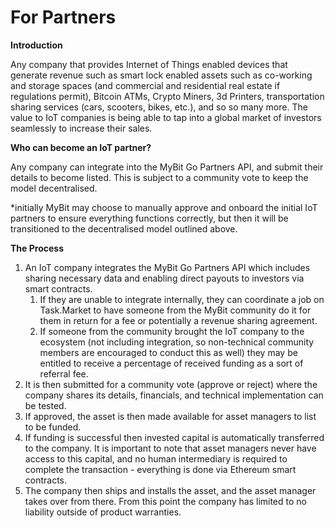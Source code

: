 # For Partners

**Introduction**

Any company that provides Internet of Things enabled devices that generate revenue such as smart lock enabled assets such as co-working and storage spaces \(and commercial and residential real estate if regulations permit\), Bitcoin ATMs, Crypto Miners, 3d Printers, transportation sharing services \(cars, scooters, bikes, etc.\), and so so many more. The value to IoT companies is being able to tap into a global market of investors seamlessly to increase their sales.

**Who can become an IoT partner?**

Any company can integrate into the MyBit Go Partners API, and submit their details to become listed. This is subject to a community vote to keep the model decentralised.

\*initially MyBit may choose to manually approve and onboard the initial IoT partners to ensure everything functions correctly, but then it will be transitioned to the decentralised model outlined above.

**The Process**

1. An IoT company integrates the MyBit Go Partners API which includes sharing necessary data and enabling direct payouts to investors via smart contracts. 
   1. If they are unable to integrate internally, they can coordinate a job on Task.Market to have someone from the MyBit community do it for them in return for a fee or potentially a revenue sharing agreement. 
   2. If someone from the community brought the IoT company to the ecosystem \(not including integration, so non-technical community members are encouraged to conduct this as well\) they may be entitled to receive a percentage of received funding as a sort of referral fee. 
2. It is then submitted for a community vote \(approve or reject\) where the company shares its details, financials, and technical implementation can be tested.
3. If approved, the asset is then made available for asset managers to list to be funded.
4. If funding is successful then invested capital is automatically transferred to the company. It is important to note that asset managers never have access to this capital, and no human intermediary is required to complete the transaction - everything is done via Ethereum smart contracts.
5. The company then ships and installs the asset, and the asset manager takes over from there. From this point the company has limited to no liability outside of product warranties.



